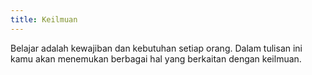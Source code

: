 ```yaml
---
title: Keilmuan
---
```


Belajar adalah kewajiban dan kebutuhan setiap orang. Dalam tulisan ini kamu akan menemukan berbagai hal yang berkaitan dengan keilmuan. 